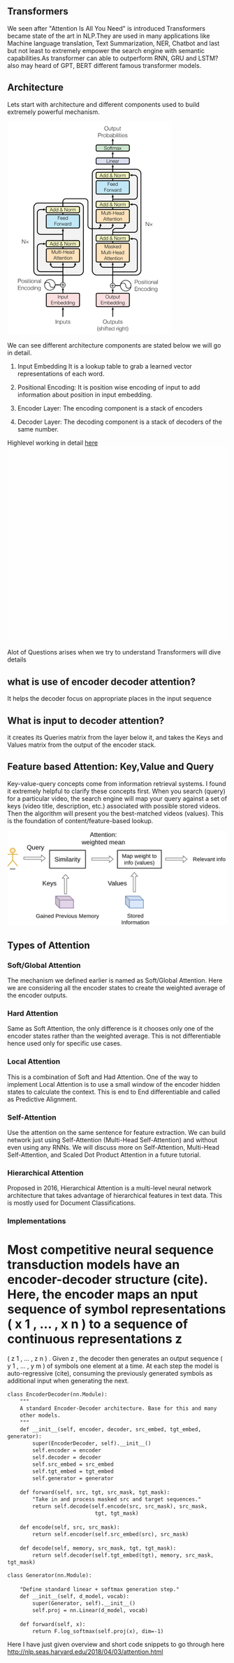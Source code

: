  ## Transformers 
 We seen after "Attention Is All You Need" is introduced Transformers
 became state of the art in NLP.They are used in many applications 
 like Machine language translation, Text Summarization, NER, Chatbot and last but not least to extremely
 empower the search engine with semantic capabilities.As transformer can able to 
 outperform RNN, GRU and LSTM? also may heard of GPT, BERT different famous transformer models.
   
 
 ## Architecture 
 Lets start with architecture and different components used to build extremely powerful
 mechanism.
 
 ![Alt text](./images/transformer_architecture1.png)
 
 We can see different architecture components are stated below we will go in detail.
 1) Input Embedding
  It is a lookup table to grab a learned vector representations of each word. 
  
 2) Positional Encoding:
 It is position wise encoding of input to add information about position in input embedding.
 
 3) Encoder Layer:
 The encoding component is a stack of encoders
 
 4) Decoder Layer:
 The decoding component is a stack of decoders of the same number.

 
 Highlevel working in detail [here](https://ai.googleblog.com/2017/08/transformer-novel-neural-network.html)
 ![transformer](./images/transform20fps.gif)
 
 Alot of Questions arises when we try to understand Transformers will dive details
 
 
 ## what is use of encoder decoder attention?
 It helps the decoder focus on appropriate places in the input sequence
 
 ## What is input to decoder attention?
 it creates its Queries matrix from the layer below it, and takes the Keys and Values matrix from the output of the encoder stack.
 
 
 ## Feature based Attention: Key,Value and Query 
 
 Key-value-query concepts come from information retrieval systems. I found it extremely helpful to clarify these concepts first.
 When you search (query) for a particular video, the search engine will map your query against a set of keys (video title, description, etc.) associated with possible stored videos. Then the algorithm will present you the best-matched videos (values). This is the foundation of content/feature-based lookup.
 
 
 ![Alt text](./images/attention-as-database-query.png?raw=true "cummalive plot")
 
 
## Types of Attention

### Soft/Global Attention
The mechanism we defined earlier is named as Soft/Global Attention. Here we are considering all the encoder states to create the weighted average of the encoder outputs.
### Hard Attention
Same as Soft Attention, the only difference is it chooses only one of the encoder states rather than the weighted average.
This is not differentiable hence used only for specific use cases.
### Local Attention
This is a combination of Soft and Had Attention.
One of the way to implement Local Attention is to use a small window of the encoder hidden states to calculate the context. This is end to End differentiable and called as Predictive Alignment.
### Self-Attention
Use the attention on the same sentence for feature extraction. We can build network just using Self-Attention (Multi-Head Self-Attention) and without even using any RNNs.
We will discuss more on Self-Attention, Multi-Head Self-Attention, and Scaled Dot Product Attention in a future tutorial.
### Hierarchical Attention
Proposed in 2016, Hierarchical Attention is a multi-level neural network architecture that takes advantage of  hierarchical  features in text data.
This is mostly used for Document Classifications.


### Implementations

Most competitive neural sequence transduction models have an encoder-decoder structure (cite). Here, the encoder maps an
nput sequence of symbol representations 
(
x
1
,
…
,
x
n
)
 to a sequence of continuous representations 
z
=
(
z
1
,
…
,
z
n
)
.
Given 
z
, the decoder then generates an output sequence 
(
y
1
,
…
,
y
m
)
 of symbols one element at a time. At each step the model is auto-regressive (cite), consuming the previously generated symbols as additional input when generating the next.
 

```
class EncoderDecoder(nn.Module):
    """
    A standard Encoder-Decoder architecture. Base for this and many 
    other models.
    """
    def __init__(self, encoder, decoder, src_embed, tgt_embed, generator):
        super(EncoderDecoder, self).__init__()
        self.encoder = encoder
        self.decoder = decoder
        self.src_embed = src_embed
        self.tgt_embed = tgt_embed
        self.generator = generator
        
    def forward(self, src, tgt, src_mask, tgt_mask):
        "Take in and process masked src and target sequences."
        return self.decode(self.encode(src, src_mask), src_mask,
                            tgt, tgt_mask)
    
    def encode(self, src, src_mask):
        return self.encoder(self.src_embed(src), src_mask)
    
    def decode(self, memory, src_mask, tgt, tgt_mask):
        return self.decoder(self.tgt_embed(tgt), memory, src_mask, tgt_mask)

```

```
class Generator(nn.Module):

    "Define standard linear + softmax generation step."
    def __init__(self, d_model, vocab):
        super(Generator, self).__init__()
        self.proj = nn.Linear(d_model, vocab)

    def forward(self, x):
        return F.log_softmax(self.proj(x), dim=-1)
```

Here I have just given overview and short code snippets to go through here
http://nlp.seas.harvard.edu/2018/04/03/attention.html

